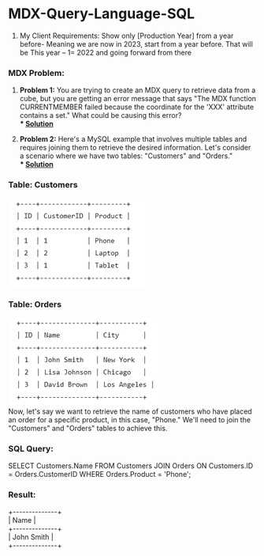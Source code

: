 # MDX-Query-Language-SQL


1. My Client Requirements: Show only [Production Year] from a year before- Meaning we are now in 2023, start from a year before. That will be This year – 1= 2022  and going forward from there
### MDX Problem:
1. <b>Problem 1:</b> You are trying to create an MDX query to retrieve data from a cube, but you are getting an error message that says "The MDX function CURRENTMEMBER failed because the coordinate for the 'XXX' attribute contains a set." What could be causing this error?
<br><b>* [Solution](https://github.com/n3o-d4rk3r/MDX-Query-Language-SQL/blob/main/retrieve-data-from-a-cube.txt)</b>

2. <b>Problem 2:</b> Here's a MySQL example that involves multiple tables and requires joining them to retrieve the desired information. Let's consider a scenario where we have two tables: "Customers" and "Orders."
<br><b>* [Solution](https://github.com/n3o-d4rk3r/MDX-Query-Language-SQL)</b>

### Table: Customers
<img src="https://github.com/n3o-d4rk3r/MDX-Query-Language-SQL/blob/main/docs/customer.png"/><br/>
### Table: Orders
<img src="https://github.com/n3o-d4rk3r/MDX-Query-Language-SQL/blob/main/docs/order.png"/><br/>
Now, let's say we want to retrieve the name of customers who have placed an order for a specific product, in this case, "Phone." We'll need to join the "Customers" and "Orders" tables to achieve this.

### SQL Query:
SELECT Customers.Name
FROM Customers
JOIN Orders ON Customers.ID = Orders.CustomerID
WHERE Orders.Product = 'Phone';

### Result: 
+--------------+<br/>
| Name         |<br/>
+--------------+<br/>
| John Smith   |<br/>
+--------------+<br/>
